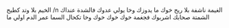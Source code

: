 الخيم بلا وتد كطيح /n
الغيمة ناشفة بلا ريح
خوك ما يدوزك وخا يولي عدوك 
فالشدة عنداك الشمتة 
صحابك اشربوك فجغمة
خوك خوك خوك 
وخا تكحال السما عمر الدم اولي ما

<!---
Loxura/Loxura is a ✨ special ✨ repository because its `README.md` (this file) appears on your GitHub profile.
You can click the Preview link to take a look at your changes.
--->
